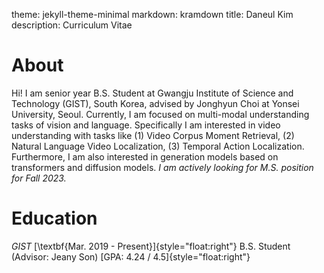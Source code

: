 theme: jekyll-theme-minimal
markdown: kramdown
title: Daneul Kim
description: Curriculum Vitae

# About
Hi! I am senior year B.S. Student at Gwangju Institute of Science and Technology (GIST), South Korea, advised by Jonghyun Choi at Yonsei University, Seoul.
Currently, I am focused on multi-modal understanding tasks of vision and language. 
Specifically I am interested in video understanding with tasks like (1) Video Corpus Moment Retrieval, (2) Natural Language Video Localization, (3) Temporal Action Localization.
Furthermore, I am also interested in generation models based on transformers and diffusion models.
*I am actively looking for M.S. position for Fall 2023.*

# Education
*GIST* [\textbf{Mar. 2019 - Present}]{style="float:right"}
B.S. Student (Advisor: Jeany Son) [GPA: 4.24 / 4.5]{style="float:right"}
